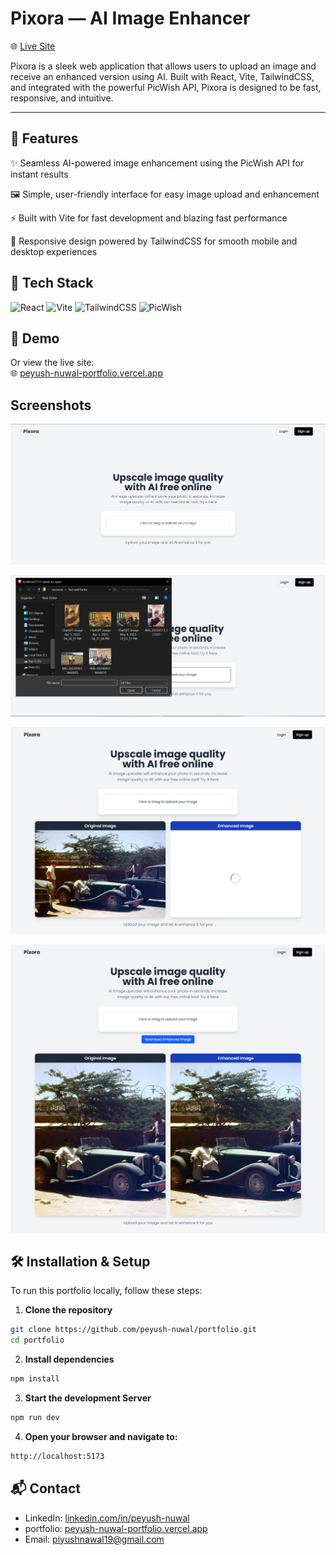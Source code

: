 
#  Pixora — AI Image Enhancer

🌐 [Live Site](https://peyush-nuwal-portfolio.vercel.app/)

Pixora is a sleek web application that allows users to upload an image and receive an enhanced version using AI. Built with React, Vite, TailwindCSS, and integrated with the powerful PicWish API, Pixora is designed to be fast, responsive, and intuitive.

---


## 🚀 Features

✨ Seamless AI-powered image enhancement using the PicWish API for instant results

🖼️ Simple, user-friendly interface for easy image upload and enhancement

⚡ Built with Vite for fast development and blazing fast performance

🎨 Responsive design powered by TailwindCSS for smooth mobile and desktop experiences

## 🧰 Tech Stack

![React](https://img.shields.io/badge/React-61DAFB?style=for-the-badge&logo=react&logoColor=white)
![Vite](https://img.shields.io/badge/Vite-646CFF?style=for-the-badge&logo=vite&logoColor=white)
![TailwindCSS](https://img.shields.io/badge/TailwindCSS-06B6D4?style=for-the-badge&logo=tailwind-css&logoColor=white)
![PicWish](https://img.shields.io/badge/PicWish-FF5733?style=for-the-badge&logo=generic&logoColor=white)


## 🎥 Demo

Or view the live site:  
🌐 [peyush-nuwal-portfolio.vercel.app](https://peyush-nuwal-portfolio.vercel.app/)


## Screenshots

![App Screenshot](/public/screenshot/ss-1.png) 

![App Screenshot](/public/screenshot/ss-2.png)

![App Screenshot](/public/screenshot/ss-3.png)

![App Screenshot](/public/screenshot/ss-4.png)






## 🛠 Installation & Setup

To run this portfolio locally, follow these steps:

1. **Clone the repository**
```bash
git clone https://github.com/peyush-nuwal/portfolio.git
cd portfolio
```

2. **Install dependencies**
```bash
npm install
```

3. **Start the development Server**
```bash
npm run dev
```

4. **Open your browser and navigate to:**
```bash
http://localhost:5173
```


## 📬 Contact

- LinkedIn: [linkedin.com/in/peyush-nuwal](https://linkedin.com/in/peyush-nuwal)
- portfolio: [peyush-nuwal-portfolio.vercel.app](https://peyush-nuwal-portfolio.vercel.app)
- Email: piyushnawal19@gmail.com

